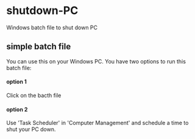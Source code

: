 # shutdown-PC
Windows batch file to shut down PC

## simple batch file
You can use this on your Windows PC. You have two options to run this batch file:

#### option 1
Click on the bacth file

#### option 2
Use 'Task Scheduler' in 'Computer Management' and schedule a time to shut your PC down.
